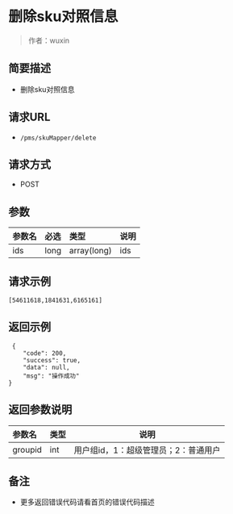 # 删除sku对照信息

> 作者：wuxin

## 简要描述

- 删除sku对照信息

## 请求URL
- ` /pms/skuMapper/delete `
  
## 请求方式
- POST 

## 参数

|参数名|必选|类型|说明|
|:----    |:---|:----- |-----   |
|ids |long  |array(long) |ids   |

## 请求示例 

``` 
[54611618,1841631,6165161]
```

## 返回示例 

``` 
 {
    "code": 200,
    "success": true,
    "data": null,
    "msg": "操作成功"
}
```

## 返回参数说明 

|参数名|类型|说明|
|:-----  |:-----|-----                           |
|groupid |int   |用户组id，1：超级管理员；2：普通用户  |

## 备注 

- 更多返回错误代码请看首页的错误代码描述